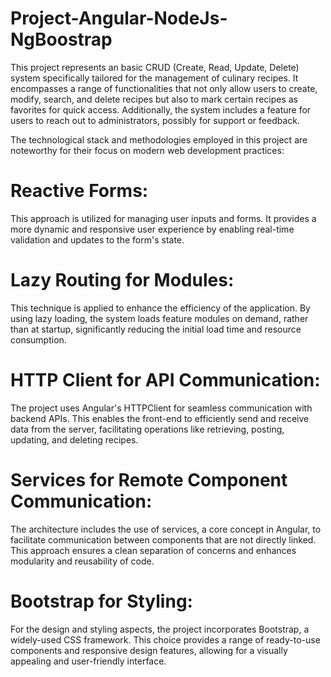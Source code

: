 # Project-Angular-NodeJs-NgBoostrap

This project represents an basic CRUD (Create, Read, Update, Delete) system specifically tailored for the management of culinary recipes. It encompasses a range of functionalities that not only allow users to create, modify, search, and delete recipes but also to mark certain recipes as favorites for quick access. Additionally, the system includes a feature for users to reach out to administrators, possibly for support or feedback.

The technological stack and methodologies employed in this project are noteworthy for their focus on modern web development practices:

# Reactive Forms: 
This approach is utilized for managing user inputs and forms. It provides a more dynamic and responsive user experience by enabling real-time validation and updates to the form's state.

# Lazy Routing for Modules: 
This technique is applied to enhance the efficiency of the application. By using lazy loading, the system loads feature modules on demand, rather than at startup, significantly reducing the initial load time and resource consumption.

# HTTP Client for API Communication: 
The project uses Angular's HTTPClient for seamless communication with backend APIs. This enables the front-end to efficiently send and receive data from the server, facilitating operations like retrieving, posting, updating, and deleting recipes.

# Services for Remote Component Communication: 
The architecture includes the use of services, a core concept in Angular, to facilitate communication between components that are not directly linked. This approach ensures a clean separation of concerns and enhances modularity and reusability of code.

# Bootstrap for Styling: 
For the design and styling aspects, the project incorporates Bootstrap, a widely-used CSS framework. This choice provides a range of ready-to-use components and responsive design features, allowing for a visually appealing and user-friendly interface.

